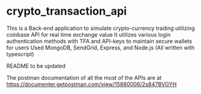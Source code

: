 # crypto_transaction_api

This is a Back-end application to simulate crypto-currency trading utilizing coinbase API for real time exchange value
It utilizes various login authentication methods with TFA and API-keys to maintain secure wallets for users
Used MongoDB, SendGrid, Express, and Node.js (All written with typescript)

README to be updated

The postman documentation of all the most of the APIs are at https://documenter.getpostman.com/view/15880006/2s847BVGYH

